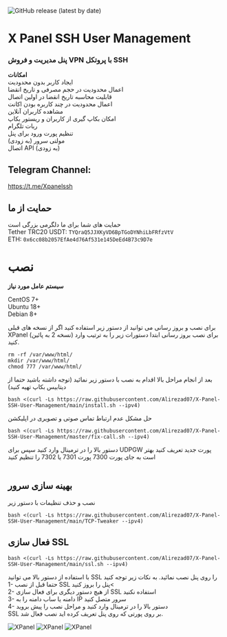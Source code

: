 <p dir="auto">
<img alt="GitHub release (latest by date)" src="https://img.shields.io/github/v/release/Alirezad07/X-Panel-SSH-User-Management">
</p>

# X Panel SSH User Management

### پنل مدیریت و فروش VPN  با پروتکل SSH

**امکانات**
<br>
ایجاد کاربر بدون محدودیت <br>
اعمال محدودیت در حجم مصرفی و تاریخ انقضا<br>
قابلیت محاسبه تاریخ انقضا در اولین اتصال<br>
اعمال محدودیت در چند کاربره بودن اکانت<br>
مشاهده کاربران آنلاین<br>
امکان بکاپ گیری از کاربران و ریستور بکاپ<br>
ربات تلگرام <br>
تنظیم پورت ورود برای پنل<br>
مولتی سرور (به زودی)<br>
اتصال API (به زودی)<br>

## Telegram Channel:
https://t.me/Xpanelssh

## حمایت از ما
حمایت های شما برای ما دلگرمی بزرگی است<br> 
Tether TRC20 USDT: `TYQraQ5JJXKyVD6BpTGoDYNhiLbFRfzVtV`<br>
ETH: `0x6cc08b2057EfAe4d76Af531e145DeEd4B73c9D7e`

# نصب


**سیستم عامل مورد نیاز**

CentOS 7+ <br>
Ubuntu 18+ <br>
Debian 8+ <br>

برای نصب و بروز رسانی می توانید از دستور زیر  استفاده کنید
اگر از نسخه های قبلی XPanel (نسخه 2 به پائین) برای نصب بروز رسانی ابتدا دستورات زیر را به ترتیب وارد کنید.
```
rm -rf /var/www/html/
mkdir /var/www/html/
chmod 777 /var/www/html/
```
بعد از انجام مراحل بالا اقدام به نصب با دستور زیر نمائید (توجه داشته باشید حتما از دیتابیس بکاپ تهیه کنید)
```
bash <(curl -Ls https://raw.githubusercontent.com/Alirezad07/X-Panel-SSH-User-Management/main/install.sh --ipv4)
```

حل مشکل عدم ارتباط  تماس صوتی و تصویری در اپلیکشن
```
bash <(curl -Ls https://raw.githubusercontent.com/Alirezad07/X-Panel-SSH-User-Management/master/fix-call.sh --ipv4)
```
دستور بالا را در ترمینال وارد کنید سپس برای UDPGW پورت جدید تعریف کنید بهتر است به جای پورت 7300 پورت 7301 یا 7302 را تنظیم کنید
<br>
<br>

## بهینه سازی سرور
نصب و حذف تنظیمات با دستور زیر 
```
bash <(curl -Ls https://raw.githubusercontent.com/Alirezad07/X-Panel-SSH-User-Management/main/TCP-Tweaker --ipv4)
```
## فعال سازی SSL
```
bash <(curl -Ls https://raw.githubusercontent.com/Alirezad07/X-Panel-SSH-User-Management/main/ssl.sh --ipv4)
```
با استفاده از دستور بالا می توانید SSL را روی پنل نصب نمائید. به نکات زیر توجه کنید <br>
1- حتما قبل از نصب SSL پنل را بروز کنید<<br>
2- از هیچ دستور دیگری برای فعال سازی SSL استفاده نکنید<br>
3- دامنه یا ساب دامنه را به IP سرور متصل کنید <br>
4- دستور بالا را در ترمینال وارد کنید و مراحل نصب را پیش بروید<br>
SSL بر روی پورتی که روی پنل تعریف کرده اید نصب فعال شد. <br>

<picture>
<img alt="XPanel" src="https://raw.githubusercontent.com/Alirezad07/X-Panel-SSH-User-Management/main/xp1.jpg">
</picture>

<picture>
<img alt="XPanel" src="https://raw.githubusercontent.com/Alirezad07/X-Panel-SSH-User-Management/main/xp2.jpg">
</picture>

<picture>
<img alt="XPanel" src="https://raw.githubusercontent.com/Alirezad07/X-Panel-SSH-User-Management/main/xp3.jpg">
</picture>
